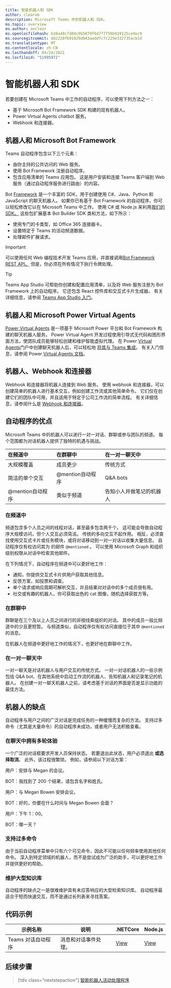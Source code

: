 ```yaml
---
title: 智能机器人和 SDK
author: clearab
description: Microsoft Teams 中的机器人和 SDK。
ms.topic: overview
ms.author: anclear
ms.openlocfilehash: b38a40cfd88c9b5879f6d777f50b919125ce9ec9
ms.sourcegitcommit: dd2220f691029d043aaddfc7c229e332735acb1d
ms.translationtype: MT
ms.contentlocale: zh-CN
ms.lasthandoff: 04/24/2021
ms.locfileid: "51995972"
---
```

# <a name="bots-and-sdks"></a>智能机器人和 SDK

若要创建在 Microsoft Teams 中工作的自动程序，可以使用下列方法之一：
* 基于 Microsoft Bot Framework SDK 构建的现有机器人。
* Power Virtual Agents chatbot 服务。
* Webhook 和连接器。

## <a name="bots-and-the-microsoft-bot-framework"></a>机器人和 Microsoft Bot Framework

Teams 自动程序包含以下三个元素：

* 由你主持的公共访问的 Web 服务。
* 使用 Bot Framework 注册自动程序。
* 包含应用清单的 Teams 应用包。 这是用户安装和连接 Teams 客户端到 Web 服务（通过自动程序服务进行路由）的内容。

Bot [Framework](https://dev.botframework.com/) 是一个丰富的 SDK，用于创建使用 C#、Java、Python 和 JavaScript 的聊天机器人。 如果你已有基于 Bot Framework 的自动程序，你可以轻松修改它以在 Microsoft Teams 中工作。 使用 C# 或 Node.js 来利用[我们的 SDK。](/microsoftteams/platform/#pivot=sdk-tools) 这些包扩展基本 Bot Builder SDK 类和方法，如下所示：

* 使用专门的卡类型，如 Office 365 连接器卡。
* 设置特定于 Teams 的活动频道数据。
* 处理邮件扩展请求。

> [!IMPORTANT]
> 可以使用任何 Web 编程技术开发 Teams 应用，并直接调用[Bot Framework REST API。](/bot-framework/rest-api/bot-framework-rest-overview) 但是，你必须在所有情况下执行令牌处理。

> [!TIP]
> Teams App Studio 可帮助你创建和配置应用清单，以及将 Web 服务注册为 Bot Framework 上的自动程序。 它还包含 React 控件库和交互式卡片生成器。 有关详细信息，请参阅 [Teams App Studio 入门](~/concepts/build-and-test/app-studio-overview.md)。

## <a name="bots-and-the-microsoft-power-virtual-agents"></a>机器人和 Microsoft Power Virtual Agents

[Power Virtual Agents](/power-virtual-agents/fundamentals-what-is-power-virtual-agents) 是一项基于 Microsoft Power 平台和 Bot Framework 构建的聊天机器人服务。 Power Virtual Agent 开发过程使用引导式无代码和图形界面方法，使团队成员能够轻松创建和维护智能虚拟代理。 在 Power [Virtual Agents](https://powervirtualagents.microsoft.com)门户中创建聊天机器人后，可以轻松地 [将其与 Teams 集成](how-to/add-power-virtual-agents-bot-to-teams.md)。 有关入门信息，请参阅 Power [Virtual Agents 文档](https://docs.microsoft.com/power-virtual-agents/)。

## <a name="bots-and-webhooks-and-connectors"></a>机器人、Webhook 和连接器

Webhook 和连接器将机器人连接到 Web 服务。 使用 webhook 和连接器，可以创建简单的机器人进行基本交互，例如创建工作流或其他简单命令。 它们仅在创建它们的团队中可用，并且适用于特定于公司工作流的简单流程。 有关详细信息，请参阅什么是 [Webhook 和连接器](~/webhooks-and-connectors/what-are-webhooks-and-connectors.md)。

## <a name="advantages-of-bots"></a>自动程序的优点

Microsoft Teams 中的机器人可以进行一对一对话、群聊或参与团队的频道。 每个范围都为对话机器人提供了独特的机遇与挑战。

| 在频道中 | 在群聊中 | 在一对一聊天中 |
| :-- | :-- | :-- |
| 大规模覆盖 | 成员更少 | 传统方式 |
| 简洁的单个交互 | @mention自动程序  | Q&A bots |
| @mention自动程序 | 类似于频道 | 告知小人并做笔记的机器人 |

### <a name="in-a-channel"></a>在频道中

频道包含多个人员之间的线程对话，甚至最多包含两千个。 这可能会导致自动程序大规模访问，但个人交互必须简洁。 传统的多向交互不起作用。 相反，必须查找使用交互式卡片或任务模块，或将对话移动到一对一对话以收集大量信息。 自动程序仅有权访问其为 的邮件 `@mentioned` 。 可以使用 Microsoft Graph 和组织级别权限从对话中检索其他邮件。

在下列情况下，自动程序在频道中可以更好地工作：

* 通知，你提供交互式卡片供用户获取其他信息。
* 反馈方案，如投票和调查。
* 单个请求或响应周期可解析交互，并且结果对对话中的多个成员很有用。
* 社交或有趣的机器人，你可获取出色的 cat 图像，随机选择获胜方等。

### <a name="in-a-group-chat"></a>在群聊中

群聊是在三个及以上人员之间进行的非按线索组织的对话。 其中的成员一般比频道中的少且更短暂。 与频道类似，自动程序仅有权访问直接位于其中 `@mentioned` 的消息。

在机器人在频道中更好地工作的情况下，也更好地在群聊中工作。

### <a name="in-a-one-to-one-chat"></a>在一对一聊天中

一对一聊天是对话机器人与用户交互的传统方式。 一对一对话机器人的一些示例包括 Q&A bot、在其他系统中启动工作流的机器人、告知机器人和记录笔记的机器人。 在创建一对一聊天机器人之前，请考虑基于对话的界面是否是显示功能的最佳方法。

## <a name="disadvantages-of-bots"></a>机器人的缺点

自动程序与用户之间的广泛对话是完成任务的一种缓慢而复杂的方法。 支持过多命令（尤其是大量命令）的自动程序未成功，或者用户无法积极查看。

### <a name="have-multi-turn-experiences-in-chat"></a>在聊天中拥有多轮体验

一个广泛的对话框要求开发人员保持状态。 若要退出此状态，用户必须退出 **或选择取消**。 此外，该过程很繁琐。 例如，请参阅以下对话方案：

用户：安排与 Megan 的会议。

BOT：我找到了 200 个结果，请包含名字和姓氏。

用户：与 Megan Bowen 安排会议。

BOT：好的，你要在什么时间与 Megan Bowen 会面？

用户：下午 1：00。

BOT：哪一天？

### <a name="support-too-many-commands"></a>支持过多命令

由于当前自动程序菜单中只有六个可见命令，因此不可能以任何频率使用其他任何命令。 深入到特定领域的机器人，而不是尝试成为广泛的助手，可以更好地工作并提供更好的帮助。

### <a name="maintain-a-large-knowledge-base"></a>维护大型知识库

自动程序的缺点之一是很难维护具有未应答响应的大型检索知识库。 自动程序最适合于短而快速交互，而不是通过长列表来寻找答案。

## <a name="code-sample"></a>代码示例

|示例名称 | 说明 | .NETCore | Node.js |
|----------------|-----------------|--------------|----------------|
| Teams 对话自动程序 | 消息和对话事件处理。 |[View](https://github.com/microsoft/BotBuilder-Samples/tree/master/samples/csharp_dotnetcore/57.teams-conversation-bot)|[View](https://github.com/microsoft/BotBuilder-Samples/tree/master/samples/javascript_nodejs/57.teams-conversation-bot)|

## <a name="next-step"></a>后续步骤

> [!div class="nextstepaction"]
> [智能机器人活动处理程序](~/bots/bot-basics.md)
